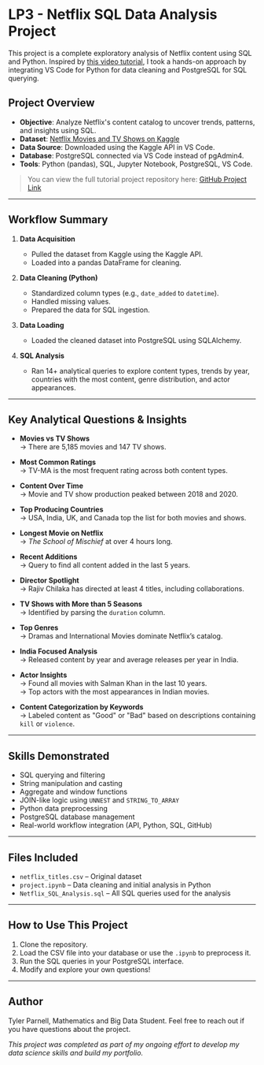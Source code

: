 # LP3 - Netflix SQL Data Analysis Project

This project is a complete exploratory analysis of Netflix content using SQL and Python. Inspired by [this video tutorial](https://www.youtube.com/watch?v=-7cT0651_lw), I took a hands-on approach by integrating VS Code for Python for data cleaning and PostgreSQL for SQL querying.

## Project Overview

- **Objective**: Analyze Netflix's content catalog to uncover trends, patterns, and insights using SQL.
- **Dataset**: [Netflix Movies and TV Shows on Kaggle](https://www.kaggle.com/datasets/shivamb/netflix-shows?resource=download)
- **Data Source**: Downloaded using the Kaggle API in VS Code.
- **Database**: PostgreSQL connected via VS Code instead of pgAdmin4.
- **Tools**: Python (pandas), SQL, Jupyter Notebook, PostgreSQL, VS Code.

> You can view the full tutorial project repository here: [GitHub Project Link](https://github.com/najirh/netflix_sql_project?tab=readme-ov-file)

---

## Workflow Summary

1. **Data Acquisition**
   - Pulled the dataset from Kaggle using the Kaggle API.
   - Loaded into a pandas DataFrame for cleaning.

2. **Data Cleaning (Python)**
   - Standardized column types (e.g., `date_added` to `datetime`).
   - Handled missing values.
   - Prepared the data for SQL ingestion.

3. **Data Loading**
   - Loaded the cleaned dataset into PostgreSQL using SQLAlchemy.

4. **SQL Analysis**
   - Ran 14+ analytical queries to explore content types, trends by year, countries with the most content, genre distribution, and actor appearances.

---

## Key Analytical Questions & Insights

- **Movies vs TV Shows**  
  → There are 5,185 movies and 147 TV shows.

- **Most Common Ratings**  
  → TV-MA is the most frequent rating across both content types.

- **Content Over Time**  
  → Movie and TV show production peaked between 2018 and 2020.

- **Top Producing Countries**  
  → USA, India, UK, and Canada top the list for both movies and shows.

- **Longest Movie on Netflix**  
  → *The School of Mischief* at over 4 hours long.

- **Recent Additions**  
  → Query to find all content added in the last 5 years.

- **Director Spotlight**  
  → Rajiv Chilaka has directed at least 4 titles, including collaborations.

- **TV Shows with More than 5 Seasons**  
  → Identified by parsing the `duration` column.

- **Top Genres**  
  → Dramas and International Movies dominate Netflix’s catalog.

- **India Focused Analysis**  
  → Released content by year and average releases per year in India.

- **Actor Insights**  
  → Found all movies with Salman Khan in the last 10 years.  
  → Top actors with the most appearances in Indian movies.

- **Content Categorization by Keywords**  
  → Labeled content as "Good" or "Bad" based on descriptions containing `kill` or `violence`.

---

## Skills Demonstrated

- SQL querying and filtering
- String manipulation and casting
- Aggregate and window functions
- JOIN-like logic using `UNNEST` and `STRING_TO_ARRAY`
- Python data preprocessing
- PostgreSQL database management
- Real-world workflow integration (API, Python, SQL, GitHub)

---

## Files Included

- `netflix_titles.csv` – Original dataset
- `project.ipynb` – Data cleaning and initial analysis in Python
- `Netflix_SQL_Analysis.sql` – All SQL queries used for the analysis

---

## How to Use This Project

1. Clone the repository.
2. Load the CSV file into your database or use the `.ipynb` to preprocess it.
3. Run the SQL queries in your PostgreSQL interface. 
4. Modify and explore your own questions!

---

## Author
Tyler Parnell, Mathematics and Big Data Student.
Feel free to reach out if you have questions about the project.

*This project was completed as part of my ongoing effort to develop my data science skills and build my portfolio.*
